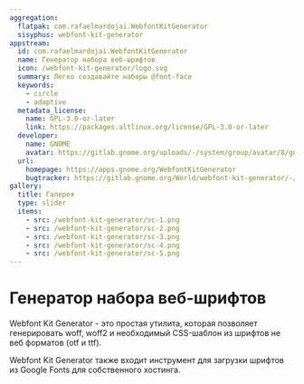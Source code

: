 ```yaml
---
aggregation:
  flatpak: com.rafaelmardojai.WebfontKitGenerator
  sisyphus: webfont-kit-generator
appstream:
  id: com.rafaelmardojai.WebfontKitGenerator
  name: Генератор набора веб-шрифтов
  icon: /webfont-kit-generator/logo.svg
  summary: Легко создавайте наборы @font-face
  keywords:
    - circle
    - adaptive
  metadata_license:
    name: GPL-3.0-or-later
    link: https://packages.altlinux.org/license/GPL-3.0-or-later
  developer:
    name: GNOME
    avatar: https://gitlab.gnome.org/uploads/-/system/group/avatar/8/gnomelogo.png?width=48
  url:
    homepage: https://apps.gnome.org/WebfontKitGenerator
    bugtracker: https://gitlab.gnome.org/World/webfont-kit-generator/-/issues
gallery:
  title: Галерея
  type: slider
  items:
    - src: /webfont-kit-generator/sc-1.png
    - src: /webfont-kit-generator/sc-2.png
    - src: /webfont-kit-generator/sc-3.png
    - src: /webfont-kit-generator/sc-4.png
    - src: /webfont-kit-generator/sc-5.png
---
```


# Генератор набора веб-шрифтов

Webfont Kit Generator - это простая утилита, которая позволяет генерировать woff, woff2 и необходимый CSS-шаблон из шрифтов не веб форматов (otf и ttf).

Webfont Kit Generator также входит инструмент для загрузки шрифтов из Google Fonts для собственного хостинга.

<AGWGallery />

<!--@include: @apps/.parts/install/content-repo.md-->
<!--@include: @apps/.parts/install/content-flatpak.md-->
